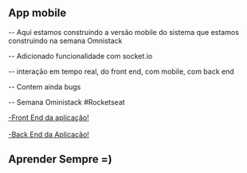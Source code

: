 ## App mobile

-- Aqui estamos construindo a versão mobile do sistema que estamos construindo na semana Omnistack

-- Adicionado funcionalidade com socket.io

-- interação em tempo real, do front end, com mobile, com back end

-- Contem ainda bugs

-- Semana Oministack #Rocketseat


<a href="https://github.com/Hadesknight/BackEnd_airCnC_Rocketseat">
-Front End da aplicação!
</a>
<br><br>
<a href="https://github.com/Hadesknight/frontend_AirCnc">
-Back End da Aplicação!
<a>


## Aprender Sempre =)